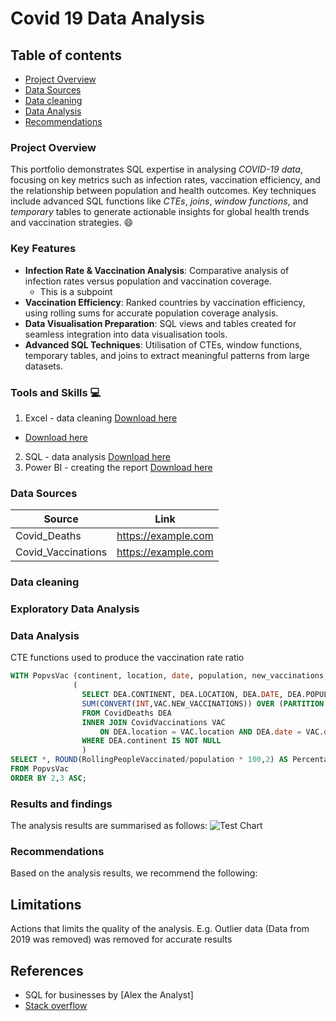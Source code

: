 # Covid 19 Data Analysis

## Table of contents
- [Project Overview](#project-overview)
- [Data Sources](#date-sources)
- [Data cleaning](#data-cleaning)
- [Data Analysis](#data-analysis)
- [Recommendations](#recommendations)

### Project Overview
This portfolio demonstrates SQL expertise in analysing *COVID-19 data*, focusing on key metrics such as infection rates, vaccination efficiency, and the relationship between population and health outcomes. Key techniques include advanced SQL functions like *CTEs*, *joins*, *window functions*, and *temporary* tables to generate actionable insights for global health trends and vaccination strategies. 😄

### Key Features 
- **Infection Rate & Vaccination Analysis**: Comparative analysis of infection rates versus population and vaccination coverage.
  - This is a subpoint
- **Vaccination Efficiency**: Ranked countries by vaccination efficiency, using rolling sums for accurate population coverage analysis.
- **Data Visualisation Preparation**: SQL views and tables created for seamless integration into data visualisation tools.
- **Advanced SQL Techniques**: Utilisation of CTEs, window functions, temporary tables, and joins to extract meaningful patterns from large datasets.

### Tools and Skills 💻
1. Excel - data cleaning [Download here](https://www.microsoft.com)
  - [Download here](https://www.microsoft.com)
2. SQL - data analysis [Download here](https://github.com/B77Stefan/Covid-19-Data-SQL-Analysis/blob/2818a5e5c763e4af4ff465813c374069baa7da2c/SQLQuery2.sql)
3. Power BI - creating the report [Download here](https://www.microsoft.com)

### Data Sources
|Source|Link|
|----|----|
|Covid_Deaths|https://example.com|
|Covid_Vaccinations|https://example.com|

### Data cleaning

### Exploratory Data Analysis

### Data Analysis
CTE functions used to produce the vaccination rate ratio
```SQL
WITH PopvsVac (continent, location, date, population, new_vaccinations, RollingPeopleVaccinated) AS
			  (
				SELECT DEA.CONTINENT, DEA.LOCATION, DEA.DATE, DEA.POPULATION, VAC.NEW_VACCINATIONS, 
				SUM(CONVERT(INT,VAC.NEW_VACCINATIONS)) OVER (PARTITION BY DEA.LOCATION ORDER BY DEA.LOCATION, DEA.DATE) AS ROLLINGPEOPLEVACCINATED
				FROM CovidDeaths DEA
				INNER JOIN CovidVaccinations VAC
					ON DEA.location = VAC.location AND DEA.date = VAC.date
				WHERE DEA.continent IS NOT NULL
				)
SELECT *, ROUND(RollingPeopleVaccinated/population * 100,2) AS PercentagePeopleVaccinated
FROM PopvsVac
ORDER BY 2,3 ASC;
```

### Results and findings
The analysis results are summarised as follows:
![Test Chart](https://github.com/B77Stefan/Covid-19-Data-SQL-Analysis/blob/70fb6f0419b85cb994a14c9e029fcd27d91f25e5/test_file.png)

### Recommendations
Based on the analysis results, we recommend the following:

## Limitations
Actions that limits the quality of the analysis. E.g. Outlier data (Data from 2019 was removed) was removed for accurate results

## References
- SQL for businesses by [Alex the Analyst]
- [Stack overflow](https://stackoverflow.com/)
